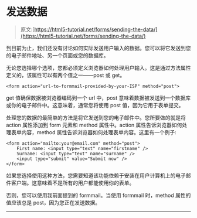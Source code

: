 # 发送数据

> 原文:[https://html5-tutorial.net/forms/sending-the-data/](https://html5-tutorial.net/forms/sending-the-data/)

到目前为止，我们还没有讨论如何实际发送用户输入的数据。您可以将它发送到您的电子邮件地址、另一个页面或您的数据库。

无论您选择哪个选项，您都必须定义浏览器如何处理用户输入。这是通过方法属性定义的，该属性可以有两个值之一——post 或 get。

```
<form action="url-to-formmail-provided-by-your-ISP" method="post">
```

get 值确保数据被浏览器编码到一个 url 中，post 意味着数据被发送到一个数据库或你的电子邮件中。这意味着，通常您将使用 post 值，因为它用于表单提交。

处理您的数据的最简单的方法是将它发送到您的电子邮件中。您所要做的就是将 action 属性添加到 form 元素和 method 属性中。action 属性告诉浏览器如何处理表单内容，method 属性告诉浏览器如何处理表单内容。这里有一个例子:

```
<form action="mailto:your@email.com" method="post">
	First name: <input type="text" name="firstname" /> 
	Surname: <input type="text" name="surname" />
	<input type="submit" value="Submit now" />
</form>
```

<input type="hidden" name="IL_IN_ARTICLE">

如果您选择使用这种方法，您需要知道该功能依赖于安装在用户计算机上的电子邮件客户端。这意味着不是所有的用户都能使用你的表单。

否则，您可以使用我前面提到的 formmail。当使用 formmail 时，method 属性的值应该总是 post，因为您正在发送数据。

* * *